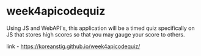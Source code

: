 # week4apicodequiz
Using JS and WebAPI's, this application will be a timed quiz specifically on JS that stores high scores so that you may gauge your score to others.

link - https://koreanstig.github.io/week4apicodequiz/

